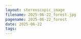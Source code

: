 ```yaml
---
layout: stereoscopic_image
filename: 2025-06-22_forest.jpg
pagename: 2025-06-22_forest
date: 2025-06-22
tags:
---
```

